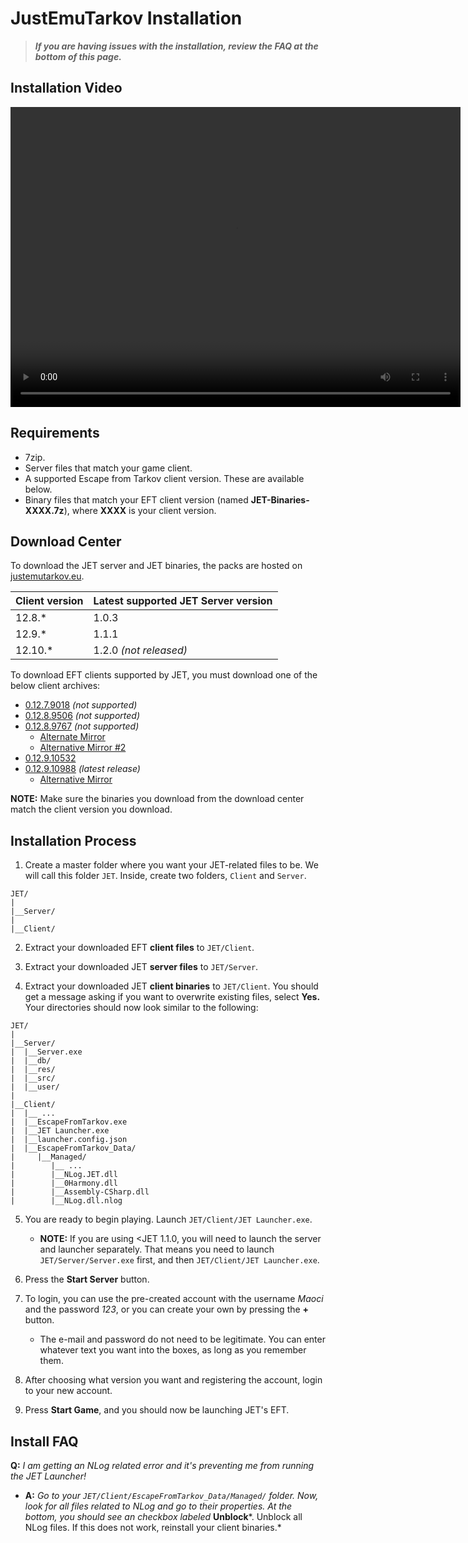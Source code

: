 # JustEmuTarkov Installation

> ***If you are having issues with the installation, review the FAQ at the bottom of this page.***

## Installation Video

<video width="720" height="480" controls>
  <source src="install.mp4">
</video>

## Requirements

- 7zip.
- Server files that match your game client.
- A supported Escape from Tarkov client version. These are available below.
- Binary files that match your EFT client version (named **JET-Binaries-XXXX.7z**), where **XXXX** is your client version.

## Download Center

To download the JET server and JET binaries, the packs are hosted on [justemutarkov.eu](https://justemutarkov.eu/download).

| Client version | Latest supported JET Server version |
|----------------|-------------------------------------|
| 12.8.*         | 1.0.3                               |
| 12.9.*         | 1.1.1                               |
| 12.10.*        | 1.2.0 *(not released)*              |

To download EFT clients supported by JET, you must download one of the below client archives:

- [0.12.7.9018](https://maoci.eu/download?file=EFT0.12.7.9018) *(not supported)*
- [0.12.8.9506](https://maoci.eu/download?file=EFT0.12.8.9506) *(not supported)*
- [0.12.8.9767](https://maoci.eu/download?file=EFT0.12.8.9767) *(not supported)*
    - [Alternate Mirror](https://drive.google.com/file/d/1sTOZ2AcO68pqbc9UjsZ94588ihCnB9Jp/view)
    - [Alternative Mirror #2](https://cdn.storeit.digital/file/JustEmuTarkov/Client.0.12.8.9767.zip)
- [0.12.9.10532](https://cdn.storeit.digital/file/JustEmuTarkov/Client.0.12.9.10532.zip)
- [0.12.9.10988](http://cdn-11.eft-store.com/client/live/distribs/0.12.9.2.10988_11c0b785-b414-46da-90e3-95e2f824cf49/Client.0.12.9.2.10988.zip) *(latest release)*
    - [Alternative Mirror](https://cdn.storeit.digital/file/JustEmuTarkov/EFT.0.12.9.2.10988.zip)

**NOTE:** Make sure the binaries you download from the download center match the client version you download.

## Installation Process

1. Create a master folder where you want your JET-related files to be. We will call this folder `JET`. Inside, create two folders, `Client` and `Server`.

```
JET/
|
|__Server/
|
|__Client/
```

2. Extract your downloaded EFT **client files** to `JET/Client`.

3. Extract your downloaded JET **server files** to `JET/Server`.

4. Extract your downloaded JET **client binaries** to `JET/Client`. You should get a message asking if you want to overwrite existing files, select **Yes.** Your directories should now look similar to the following:

```
JET/
|
|__Server/
|  |__Server.exe
|  |__db/
|  |__res/
|  |__src/
|  |__user/
|
|__Client/
|  |__ ...
|  |__EscapeFromTarkov.exe
|  |__JET Launcher.exe
|  |__launcher.config.json
|  |__EscapeFromTarkov_Data/
|     |__Managed/
|        |__ ...
|        |__NLog.JET.dll
|        |__0Harmony.dll
|        |__Assembly-CSharp.dll
|        |__NLog.dll.nlog
```

5. You are ready to begin playing. Launch `JET/Client/JET Launcher.exe`.
    - **NOTE:** If you are using <JET 1.1.0, you will need to launch the server and launcher separately. That means you need to launch `JET/Server/Server.exe` first, and then `JET/Client/JET Launcher.exe`.

6. Press the **Start Server** button.

7. To login, you can use the pre-created account with the username *Maoci* and the password *123*, or you can create your own by pressing the **+** button.
    - The e-mail and password do not need to be legitimate. You can enter whatever text you want into the boxes, as long as you remember them.

8. After choosing what version you want and registering the account, login to your new account. 

9. Press **Start Game**, and you should now be launching JET's EFT.

## Install FAQ

**Q:** *I am getting an NLog related error and it's preventing me from running the JET Launcher!*

- **A:** *Go to your `JET/Client/EscapeFromTarkov_Data/Managed/` folder. Now, look for all files related to NLog and go to their properties. At the bottom, you should see an checkbox labeled* **Unblock***. Unblock all NLog files. If this does not work, reinstall your client binaries.*
